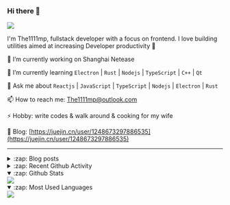 ### Hi there 👋

![](https://komarev.com/ghpvc/?username=1111mp&color=green)

I'm The1111mp, fullstack developer with a focus on frontend. I love building utilities aimed at increasing Developer productivity 🙌

🔭 I’m currently working on Shanghai Netease

🌱 I’m currently learning `Electron` | `Rust` | `Nodejs` | `TypeScript` | `C++` | `Qt`

💬 Ask me about `Reactjs` | `JavaScript` | `TypeScript` | `Nodejs` | `Electron` | `Rust`

📫 How to reach me: <a href="mailto:The1111mp@outlook.com">The1111mp@outlook.com</a>

⚡ Hobby: write codes & walk around & cooking for my wife

📖 Blog: [https://juejin.cn/user/1248673297886535](https://juejin.cn/user/1248673297886535)

***

<details>
  <summary>:zap: Blog posts</summary>

  - [这里有从零开始构建现代化前端UI组件库所需要的一切](https://juejin.cn/post/7324011329883045915)
  - [使用 nvm-desktop 轻松安装和管理多个 node 版本](https://juejin.cn/post/7267791228872179727)
  - [Electron 中集成 SQLite3 数据库的最佳实践](https://juejin.cn/post/7202807471881306172)
  - [从0开发IM，单聊群聊在线离线消息以及消息的已读未读功能](https://juejin.cn/post/7202583557751865401)
  - [Electron（网页）中实现接近微信消息发送体验的消息输入框及界面](https://juejin.cn/post/7252505446396575781)
  - [Qt中基于QWebEngineView和QWebChannel实现与web的交互](https://juejin.cn/post/7238423148555501629)
</details>

<details>
  <summary>:zap: Recent Github Activity</summary>

  <!--START_SECTION:activity-->
1. 🗣 Commented on [#144](https://github.com/1111mp/nvm-desktop/issues/144#issuecomment-2497476802) in [1111mp/nvm-desktop](https://github.com/1111mp/nvm-desktop)
2. 🗣 Commented on [#143](https://github.com/1111mp/nvm-desktop/issues/143#issuecomment-2495839301) in [1111mp/nvm-desktop](https://github.com/1111mp/nvm-desktop)
3. 🗣 Commented on [#143](https://github.com/1111mp/nvm-desktop/issues/143#issuecomment-2495833629) in [1111mp/nvm-desktop](https://github.com/1111mp/nvm-desktop)
4. 🗣 Commented on [#143](https://github.com/1111mp/nvm-desktop/issues/143#issuecomment-2495831960) in [1111mp/nvm-desktop](https://github.com/1111mp/nvm-desktop)
5. 🗣 Commented on [#143](https://github.com/1111mp/nvm-desktop/issues/143#issuecomment-2495826243) in [1111mp/nvm-desktop](https://github.com/1111mp/nvm-desktop)
6. 🗣 Commented on [#142](https://github.com/1111mp/nvm-desktop/issues/142#issuecomment-2495229058) in [1111mp/nvm-desktop](https://github.com/1111mp/nvm-desktop)
7. 🗣 Commented on [#140](https://github.com/1111mp/nvm-desktop/issues/140#issuecomment-2476352239) in [1111mp/nvm-desktop](https://github.com/1111mp/nvm-desktop)
8. 🔒 Closed issue [#140](https://github.com/1111mp/nvm-desktop/issues/140) in [1111mp/nvm-desktop](https://github.com/1111mp/nvm-desktop)
9. 🗣 Commented on [#140](https://github.com/1111mp/nvm-desktop/issues/140#issuecomment-2472147507) in [1111mp/nvm-desktop](https://github.com/1111mp/nvm-desktop)
10. 🎉 Merged PR [#13](https://github.com/1111mp/nvmd-command/pull/13) in [1111mp/nvmd-command](https://github.com/1111mp/nvmd-command)
  <!--END_SECTION:activity-->
</details>

<details open>
  <summary>:zap: Github Stats</summary>

  <img align="center" src="https://github-readme-stats-sigma-five.vercel.app/api?username=1111mp&show_icons=true&hide_border=true&theme=gruvbox" />
</details>

<details open>
  <summary>:zap: Most Used Languages</summary>

  <img align="center" src="https://github-readme-stats-sigma-five.vercel.app/api/top-langs/?username=1111mp&layout=compact&show_icons=true&hide_border=true&theme=gruvbox" />
</details>


<!--
**1111mp/1111mp** is a ✨ _special_ ✨ repository because its `README.md` (this file) appears on your GitHub profile.

Here are some ideas to get you started:

- 🔭 I’m currently working on ...
- 🌱 I’m currently learning ...
- 👯 I’m looking to collaborate on ...
- 🤔 I’m looking for help with ...
- 💬 Ask me about ...
- 📫 How to reach me: ...
- 😄 Pronouns: ...
- ⚡ Fun fact: ...
-->
